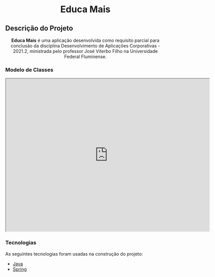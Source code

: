 <h1 align="center">Educa Mais</h1>

## Descrição do Projeto
<p align="center"><b>Educa Mais</b> é uma aplicação desenvolvida como requisito parcial para conclusão da disciplina Desenvolvimento de Aplicações Corporativas - 2021.2, ministrada pelo professor José Viterbo Filho na Universidade Federal Fluminense.</p>

### Modelo de Classes

<iframe src="https://drive.google.com/file/d/1WIsWMehqyEuZ1Wtc7lPbhXq5tyyF_jc3/preview" width="640" height="480" allow="autoplay"></iframe>

### Tecnologias

As seguintes tecnologias foram usadas na construção do projeto:

- [Java](https://www.java.com/pt-BR/)
- [Spring](https://spring.io/)
